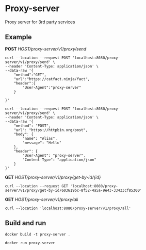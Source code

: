 # Proxy-server
Proxy server for 3rd party services


## Example
**POST** *HOST/proxy-server/v1/proxy/send*
```
curl --location --request POST 'localhost:8080/proxy-server/v1/proxy/send' \
--header 'Content-Type: application/json' \
--data-raw '{
    "method":"GET",
    "url":"https://catfact.ninja/fact",
    "header":{
        "User-Agent":"proxy-server"
    }

}'
```

```curl
curl --location --request POST 'localhost:8080/proxy-server/v1/proxy/send' \
--header 'Content-Type: application/json' \
--data-raw '{
    "method": "POST",
    "url": "https://httpbin.org/post",
    "body": {
        "name": "Alias",
        "message": "Hello"
    },
    "header": {
        "User-Agent": "proxy-server",
        "Content-Type": "application/json"
    }
}'
```

**GET** *HOST/proxy-server/v1/proxy/get-by-id/{id}*

```
curl --location --request GET 'localhost:8080/proxy-server/v1/proxy/get-by-id/603619bc-8f52-4a5a-9e43-33433cf85300'
```

**GET** *HOST/proxy-server/v1/proxy/all*

```
curl --location 'localhost:8080/proxy-server/v1/proxy/all'
```

## Build and run
```
docker build -t proxy-server .
```
```
docker run proxy-server
```
